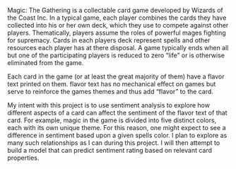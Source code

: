 Magic: The Gathering is a collectable card game developed by Wizards of the Coast Inc. In a typical game, each player combines the cards they have collected into his or her own deck, which they use to compete against other players. Thematically, players assume the roles of powerful mages fighting for supremacy. Cards in each players deck represent spells and other resources each player has at there disposal. A game typically ends when all but one of the participating players is reduced to zero “life” or is otherwise eliminated from the game.

Each card in the game (or at least the great majority of them) have a flavor text printed on them. flavor text has no mechanical effect on games but serve to reinforce the games themes and thus add “flavor” to the card. 

My intent with this project is to use sentiment analysis to explore how different aspects of a card can affect the sentiment of the flavor text of that card. For example, magic in the game is divided into five distinct colors, each with its own unique theme. For this reason, one might expect to see a difference in sentiment based upon a given spells color. I plan to explore as many such relationships as I can during this project. I will then attempt to build a model that can predict sentiment rating based on relevant card properties.
